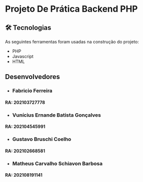 # Projeto De Prática Backend PHP

## 🛠 Tecnologias
As seguintes ferramentas foram usadas na construção do projeto:

- PHP
- Javascript
- HTML

## Desenvolvedores

- ### Fabricio Ferreira 
#### RA: 202103727778
- ### Vunícius Ernande Batista Gonçalves 
#### RA: 202104545991
- ### Gustavo Bruschi Coelho
#### RA: 202102668581
- ### Matheus Carvalho Schiavon Barbosa
#### RA: 202108191141



